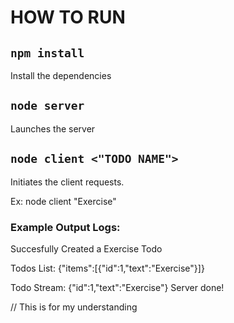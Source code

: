# HOW TO RUN

## `npm install`

Install the dependencies

## `node server`

Launches the server

## `node client <"TODO NAME">`

Initiates the client requests.

Ex: node client "Exercise"

### Example Output Logs:

Succesfully Created a Exercise Todo

Todos List:
{"items":[{"id":1,"text":"Exercise"}]}

Todo Stream: {"id":1,"text":"Exercise"}
Server done!

// This is for my understanding
